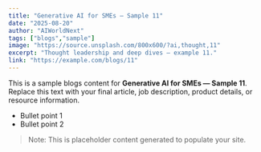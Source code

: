 ```yaml
---
title: "Generative AI for SMEs — Sample 11"
date: "2025-08-20"
author: "AIWorldNext"
tags: ["blogs","sample"]
image: "https://source.unsplash.com/800x600/?ai,thought,11"
excerpt: "Thought leadership and deep dives — example 11."
link: "https://example.com/blogs/11"
---
```


This is a sample blogs content for **Generative AI for SMEs — Sample 11**. Replace this text with your final article, job description, product details, or resource information.

- Bullet point 1
- Bullet point 2

> Note: This is placeholder content generated to populate your site.
